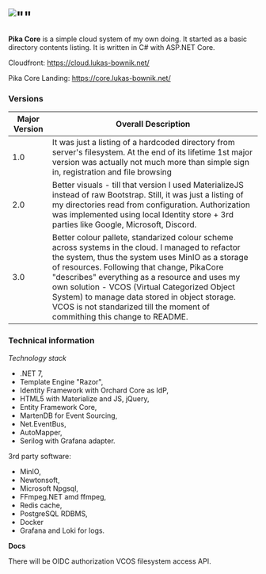 # ![""](https://lukas-bownik.net/img/logos/pikacloud_core.svg)

__Pika Core__ is a simple cloud system of my own doing. It started as a basic directory contents listing. It is written in C# with ASP.NET Core.

Cloudfront: https://cloud.lukas-bownik.net/

Pika Core Landing: https://core.lukas-bownik.net/

### Versions ###
| Major Version  | Overall Description  |
|---|---|
| 1.0   |  It was just a listing of a hardcoded directory from server's filesystem. At the end of its lifetime 1st major version was actually not much more than simple sign in, registration and file browsing  | 
| 2.0  | Better visuals - till that version I used MaterializeJS instead of raw Bootstrap. Still, it was just a listing of my directories read from configuration. Authorization was implemented using local Identity store + 3rd parties like Google, Microsoft, Discord.  | 
|  3.0 | Better colour pallete, standarized colour scheme across systems in the cloud. I managed to refactor the system, thus the system uses MinIO as a storage of resources. Following that change, PikaCore "describes" everything as a resource and uses my own solution - VCOS (Virtual Categorized Object System) to manage data stored in object storage. VCOS is not standarized till the moment of commithing this change to README.  | 

### Technical information ###

*Technology stack*

* .NET 7,
* Template Engine "Razor",
* Identity Framework with Orchard Core as IdP,
* HTML5 with Materialize and JS, jQuery,
* Entity Framework Core,
* MartenDB for Event Sourcing,
* Net.EventBus,
* AutoMapper,
* Serilog with Grafana adapter.

3rd party software:
* MinIO,
* Newtonsoft,
* Microsoft Npgsql,
* FFmpeg.NET amd ffmpeg,
* Redis cache,
* PostgreSQL RDBMS,
* Docker
* Grafana and Loki for logs.

__Docs__

There will be OIDC authorization VCOS filesystem access API.
